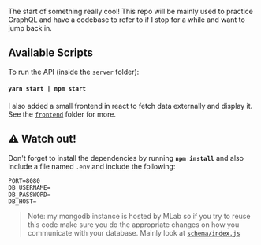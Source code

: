 The start of something really cool! This repo will be mainly used to practice GraphQL and have a codebase to refer to if I stop for a while and want to jump back in.

## Available Scripts

To run the API (inside the `server` folder):
#### `yarn start | npm start` 

I also added a small frontend in react to fetch data externally and display it. See the [`frontend`](frontend/) folder for more.

## :warning: Watch out! 

Don't forget to install the dependencies by running **`npm install`** and also include a file named `.env` and include the following:

```shell
PORT=8080
DB_USERNAME=
DB_PASSWORD=
DB_HOST=
```

> Note: my mongodb instance is hosted by MLab so if you try to reuse this code make sure you do the appropriate changes on how you communicate with your database. Mainly look at [`schema/index.js`](schema/index.js)
